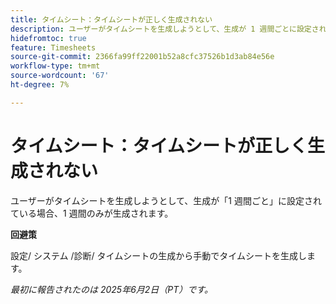 ```yaml
---
title: タイムシート：タイムシートが正しく生成されない
description: ユーザーがタイムシートを生成しようとして、生成が 1 週間ごとに設定されている場合、1 週間のみが生成されます。
hidefromtoc: true
feature: Timesheets
source-git-commit: 2366fa99ff22001b52a8cfc37526b1d3ab84e56e
workflow-type: tm+mt
source-wordcount: '67'
ht-degree: 7%

---
```



# タイムシート：タイムシートが正しく生成されない

ユーザーがタイムシートを生成しようとして、生成が「1 週間ごと」に設定されている場合、1 週間のみが生成されます。

**回避策**

設定/ システム /診断/ タイムシートの生成から手動でタイムシートを生成します。

_最初に報告されたのは 2025年6月2日（PT）です。_
